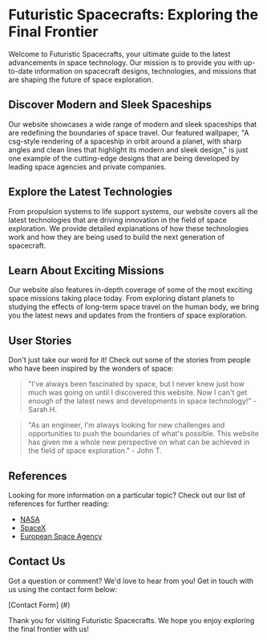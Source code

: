 <!--font:Alegreya-->

# Futuristic Spacecrafts: Exploring the Final Frontier

Welcome to Futuristic Spacecrafts, your ultimate guide to the latest advancements in space technology. Our mission is to provide you with up-to-date information on spacecraft designs, technologies, and missions that are shaping the future of space exploration.

## Discover Modern and Sleek Spaceships

Our website showcases a wide range of modern and sleek spaceships that are redefining the boundaries of space travel. Our featured wallpaper, "A csg-style rendering of a spaceship in orbit around a planet, with sharp angles and clean lines that highlight its modern and sleek design," is just one example of the cutting-edge designs that are being developed by leading space agencies and private companies.

## Explore the Latest Technologies

From propulsion systems to life support systems, our website covers all the latest technologies that are driving innovation in the field of space exploration. We provide detailed explanations of how these technologies work and how they are being used to build the next generation of spacecraft.

## Learn About Exciting Missions

Our website also features in-depth coverage of some of the most exciting space missions taking place today. From exploring distant planets to studying the effects of long-term space travel on the human body, we bring you the latest news and updates from the frontiers of space exploration.

## User Stories

Don't just take our word for it! Check out some of the stories from people who have been inspired by the wonders of space:

> "I've always been fascinated by space, but I never knew just how much was going on until I discovered this website. Now I can't get enough of the latest news and developments in space technology!" - Sarah H.

> "As an engineer, I'm always looking for new challenges and opportunities to push the boundaries of what's possible. This website has given me a whole new perspective on what can be achieved in the field of space exploration." - John T.

## References

Looking for more information on a particular topic? Check out our list of references for further reading:

- [NASA](#)
- [SpaceX](#)
- [European Space Agency](#)

## Contact Us

Got a question or comment? We'd love to hear from you! Get in touch with us using the contact form below:

[Contact Form] (#)

Thank you for visiting Futuristic Spacecrafts. We hope you enjoy exploring the final frontier with us!

<!--

Write me content for website with wallpaper which alt text is:

"A csg-style rendering of a spaceship in orbit around a planet, with sharp angles and clean lines that highlight its modern and sleek design."

The name/title of the page should not be 1:1 copy of the alt text but rather a real content of the website which is using this wallpaper.

- Use markdown format 
- Start with heading
- Heading should be short and concise
- The content should look like a real website 
- The website should not be about the wallpaper, wallpaper is just a related background
- Heading should be contain work "wallpaper" or "background"
- Include real sections like references, contact, user stories, etc. use things relevant to the page purpose.
- Feel free to use structure like headings, bullets, numbering, blockquotes, paragraphs, horizontal lines, etc.
- You can use formatting like bold or _italic_
- You can include UTF-8 emojis
- Links should be only #hash anchors (and you can refer to the document itself)
- Do not include images


---


# Futuristic Spacecrafts: Exploring the Final Frontier

Welcome to Futuristic Spacecrafts, your ultimate guide to the latest advancements in space technology. Our mission is to provide you with up-to-date information on spacecraft designs, technologies, and missions that are shaping the future of space exploration.

## Discover Modern and Sleek Spaceships

Our website showcases a wide range of modern and sleek spaceships that are redefining the boundaries of space travel. Our featured wallpaper, "A csg-style rendering of a spaceship in orbit around a planet, with sharp angles and clean lines that highlight its modern and sleek design," is just one example of the cutting-edge designs that are being developed by leading space agencies and private companies.

## Explore the Latest Technologies

From propulsion systems to life support systems, our website covers all the latest technologies that are driving innovation in the field of space exploration. We provide detailed explanations of how these technologies work and how they are being used to build the next generation of spacecraft.

## Learn About Exciting Missions

Our website also features in-depth coverage of some of the most exciting space missions taking place today. From exploring distant planets to studying the effects of long-term space travel on the human body, we bring you the latest news and updates from the frontiers of space exploration.

## User Stories

Don't just take our word for it! Check out some of the stories from people who have been inspired by the wonders of space:

> "I've always been fascinated by space, but I never knew just how much was going on until I discovered this website. Now I can't get enough of the latest news and developments in space technology!" - Sarah H.

> "As an engineer, I'm always looking for new challenges and opportunities to push the boundaries of what's possible. This website has given me a whole new perspective on what can be achieved in the field of space exploration." - John T.

## References

Looking for more information on a particular topic? Check out our list of references for further reading:

- [NASA](#)
- [SpaceX](#)
- [European Space Agency](#)

## Contact Us

Got a question or comment? We'd love to hear from you! Get in touch with us using the contact form below:

[Contact Form] (#)

Thank you for visiting Futuristic Spacecrafts. We hope you enjoy exploring the final frontier with us!

-->
